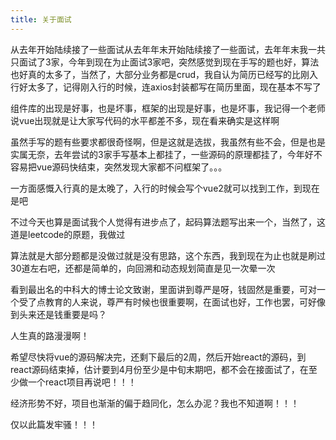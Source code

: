 ```yaml
---
title: 关于面试
---
```



从去年开始陆续接了一些面试从去年年末开始陆续接了一些面试，去年年末我一共只面试了3家，今年到现在为止面试3家吧，突然感觉到现在手写的题也好，算法也好真的太多了，当然了，大部分业务都是crud，我自认为简历已经写的比刚入行好太多了，记得刚入行的时候，连axios封装都写在简历里面，现在基本不写了

组件库的出现是好事，也是坏事，框架的出现是好事，也是坏事，我记得一个老师说vue出现就是让大家写代码的水平都差不多，现在看来确实是这样啊

虽然手写的题有些要求都很奇怪啊，但是这就是选拔，我虽然有些不会，但是也是实属无奈，去年尝试的3家手写基本上都挂了，一些源码的原理都挂了，今年好不容易把vue源码快结束，突然发现大家都不问框架了。。。

一方面感慨入行真的是太晚了，入行的时候会写个vue2就可以找到工作，到现在是吧

不过今天也算是面试我个人觉得有进步点了，起码算法题写出来一个，当然了，这道是leetcode的原题，我做过

算法就是大部分题都是没做过就是没有思路，这个东西，我到现在为止也就是刷过30道左右吧，还都是简单的，向回溯和动态规划简直是见一次晕一次

看到最出名的中科大的博士论文致谢，里面讲到尊严是呀，钱固然是重要，可对一个受了点教育的人来说，尊严有时候也很重要啊，在面试也好，工作也罢，可好像到头来还是钱重要是吗？

人生真的路漫漫啊！

希望尽快将vue的源码解决完，还剩下最后的2周，然后开始react的源码，到react源码结束掉，估计要到4月份至少是中旬末期吧，都不会在接面试了，在至少做一个react项目再说吧！！！

经济形势不好，项目也渐渐的偏于趋同化，怎么办泥？我也不知道啊！！！

仅以此篇发牢骚！！！
	